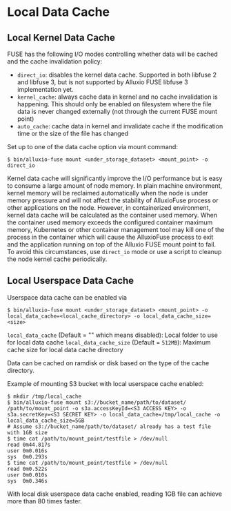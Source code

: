 # Local Data Cache

## Local Kernel Data Cache

FUSE has the following I/O modes controlling whether data will be cached and the cache invalidation policy:
- `direct_io`: disables the kernel data cache. Supported in both libfuse 2 and libfuse 3, but is not supported by Alluxio FUSE libfuse 3 implementation yet.
- `kernel_cache`: always cache data in kernel and no cache invalidation is happening. This should only be enabled on filesystem where the file data is never changed externally (not through the current FUSE mount point)
- `auto_cache`: cache data in kernel and invalidate cache if the modification time or the size of the file has changed

Set up to one of the data cache option via mount command:
```console
$ bin/alluxio-fuse mount <under_storage_dataset> <mount_point> -o direct_io
```

Kernel data cache will significantly improve the I/O performance but is easy to consume a large amount of node memory.
In plain machine environment, kernel memory will be reclaimed automatically when the node is under memory pressure
and will not affect the stability of AlluxioFuse process or other applications on the node.
However, in containerized environment, kernel data cache will be calculated as the container used memory.
When the container used memory exceeds the configured container maximum memory,
Kubernetes or other container management tool may kill one of the process in the container
which will cause the AlluxioFuse process to exit and the application running on top of the Alluxio FUSE mount point to fail.
To avoid this circumstances, use `direct_io` mode or use a script to cleanup the node kernel cache periodically.

## Local Userspace Data Cache

Userspace data cache can be enabled via
```console
$ bin/alluxio-fuse mount <under_storage_dataset> <mount_point> -o local_data_cache=<local_cache_directory> -o local_data_cache_size=<size>
```
`local_data_cache` (Default = "" which means disabled): Local folder to use for local data cache
`local_data_cache_size` (Default = `512MB`): Maximum cache size for local data cache directory

Data can be cached on ramdisk or disk based on the type of the cache directory.

Example of mounting S3 bucket with local userspace cache enabled:
```console
$ mkdir /tmp/local_cache
$ bin/alluxio-fuse mount s3://bucket_name/path/to/dataset/ /path/to/mount_point -o s3a.accessKeyId=<S3 ACCESS KEY> -o s3a.secretKey=<S3 SECRET KEY> -o local_data_cache=/tmp/local_cache -o local_data_cache_size=5GB
# Assume s3://bucket_name/path/to/dataset/ already has a test file with 1GB size
$ time cat /path/to/mount_point/testfile > /dev/null
read 0m44.817s
user 0m0.016s
sys  0m0.293s
$ time cat /path/to/mount_point/testfile > /dev/null
read 0m0.522s
user 0m0.010s
sys  0m0.346s
```
With local disk userspace data cache enabled, reading 1GB file can achieve more than 80 times faster.
